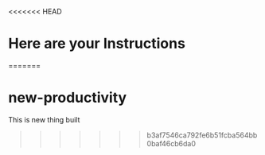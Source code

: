 <<<<<<< HEAD
# Here are your Instructions
=======
# new-productivity
This is new thing built
>>>>>>> b3af7546ca792fe6b51fcba564bb0baf46cb6da0
